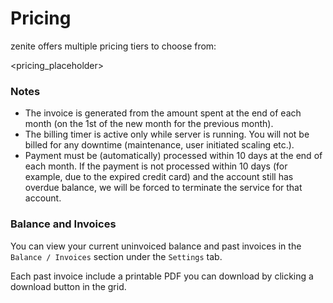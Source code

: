 # Pricing

zenite offers multiple pricing tiers to choose from:

<pricing_placeholder>

### Notes

* The invoice is generated from the amount spent at the end of each month (on the 1st of the new month for the previous month).
* The billing timer is active only while server is running. You will not be billed for any downtime (maintenance, user initiated scaling etc.).
* Payment must be (automatically) processed within 10 days at the end of each month. If the payment is not processed within 10 days (for example, due to the expired credit card) and the account still has overdue balance, we will be forced to terminate the service for that account.

### Balance and Invoices

You can view your current uninvoiced balance and past invoices in the `Balance / Invoices` section under the `Settings` tab.

Each past invoice include a printable PDF you can download by clicking a download button in the grid.